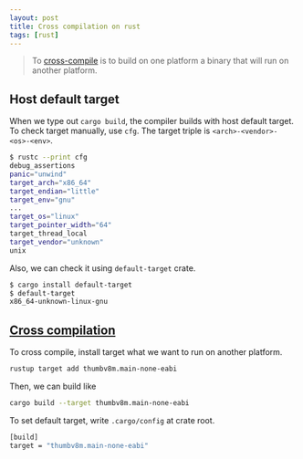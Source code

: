 ```yaml
---
layout: post
title: Cross compilation on rust
tags: [rust]
---
```


> To [cross-compile](https://www.gnu.org/software/automake/manual/html_node/Cross_002dCompilation.html) is to build on one platform a binary that will run on another platform.

## Host default target
When we type out `cargo build`,
the compiler builds with host default target.  
To check target manually, use `cfg`.
The target triple is `<arch>-<vendor>-<os>-<env>`.
```sh
$ rustc --print cfg
debug_assertions
panic="unwind"
target_arch="x86_64"
target_endian="little"
target_env="gnu"
...
target_os="linux"
target_pointer_width="64"
target_thread_local
target_vendor="unknown"
unix
```

Also, we can check it using `default-target` crate.

```sh
$ cargo install default-target
$ default-target
x86_64-unknown-linux-gnu
```

## [Cross compilation](https://rust-lang.github.io/rustup/cross-compilation.html#cross-compilation)
To cross compile, install target what we want to run on another platform.
```sh
rustup target add thumbv8m.main-none-eabi
```

Then, we can build like
```sh
cargo build --target thumbv8m.main-none-eabi
```

To set default target, write `.cargo/config` at crate root.
```sh
[build]
target = "thumbv8m.main-none-eabi"
```
